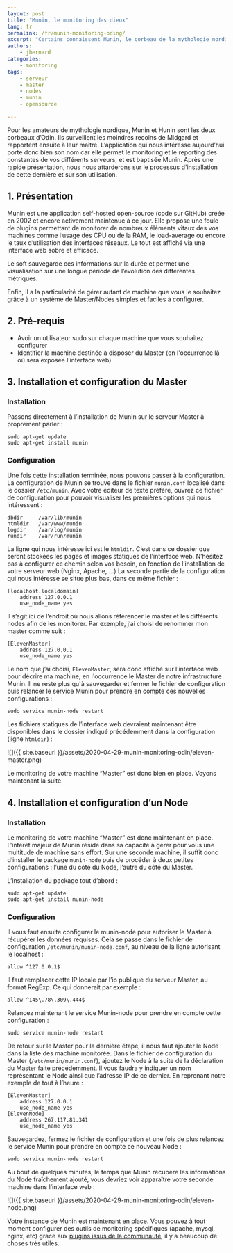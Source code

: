 ```yaml
---
layout: post
title: "Munin, le monitoring des dieux"
lang: fr
permalink: /fr/munin-monitoring-oding/
excerpt: "Certains connaissent Munin, le corbeau de la mythologie nordique. C'est en l'occurrence un lointain cousin que vous allez découvrir dans cet article : L'outil de monitoring Munin."
authors:
    - jbernard
categories:
    - monitoring
tags:
    - serveur
    - master
    - nodes
    - munin
    - opensource

---
```


Pour les amateurs de mythologie nordique, Munin et Hunin sont les deux corbeaux d’Odin. Ils surveillent les moindres recoins de Midgard et rapportent ensuite à leur maître. L’application qui nous intéresse aujourd’hui porte donc bien son nom car elle permet le monitoring et le reporting des constantes de vos différents serveurs, et est baptisée Munin.
Après une rapide présentation, nous nous attarderons sur le processus d'installation de cette dernière et sur son utilisation.


## 1. Présentation

Munin est une application self-hosted open-source (code sur GitHub) créée en 2002 et encore activement maintenue à ce jour. Elle propose une foule de plugins permettant de monitorer de nombreux éléments vitaux des vos machines comme l’usage des CPU ou de la RAM, le load-average ou encore le taux d’utilisation des interfaces réseaux. Le tout est affiché via une interface web sobre et efficace.

Le soft sauvegarde ces informations sur la durée et permet une visualisation sur une longue période de l’évolution des différentes métriques.

Enfin, il a la particularité de gérer autant de machine que vous le souhaitez grâce à un système de Master/Nodes simples et faciles à configurer.

## 2. Pré-requis

- Avoir un utilisateur sudo sur chaque machine que vous souhaitez configurer
- Identifier la machine destinée à disposer du Master (en l'occurrence là où sera exposée l’interface web)

## 3. Installation et configuration du Master

### Installation
Passons directement à l’installation de Munin sur le serveur Master à proprement parler :

```
sudo apt-get update
sudo apt-get install munin
```

### Configuration
Une fois cette installation terminée, nous pouvons passer à la configuration.
La configuration de Munin se trouve dans le fichier `munin.conf` localisé dans le dossier `/etc/munin`. Avec votre éditeur de texte préféré, ouvrez ce fichier de configuration pour pouvoir visualiser les premières options qui nous intéressent :

```
dbdir     /var/lib/munin
htmldir   /var/www/munin
logdir    /var/log/munin
rundir    /var/run/munin
```

La ligne qui nous intéresse ici est le `htmldir`. C’est dans ce dossier que seront stockées les pages et images statiques de l’interface web. N’hésitez pas à configurer ce chemin selon vos besoin, en fonction de l’installation de votre serveur web (Nginx, Apache, …)
La seconde partie de la configuration qui nous intéresse se situe plus bas, dans ce même fichier :
```
[localhost.localdomain]
    address 127.0.0.1
    use_node_name yes
```

Il s’agit ici de l’endroit où nous allons référencer le master et les différents nodes afin de les monitorer. Par exemple, j’ai choisi de renommer mon master comme suit :

```
[ElevenMaster]
    address 127.0.0.1
    use_node_name yes
```

Le nom que j’ai choisi, `ElevenMaster`, sera donc affiché sur l’interface web pour décrire ma machine, en l'occurrence le Master de notre infrastructure Munin.
Il ne reste plus qu'à sauvegarder et fermer le fichier de configuration puis relancer le service Munin pour prendre en compte ces nouvelles configurations :

```
sudo service munin-node restart
```

Les fichiers statiques de l’interface web devraient maintenant être disponibles dans le dossier indiqué précédemment dans la configuration (ligne `htmldir`) :

![]({{ site.baseurl }}/assets/2020-04-29-munin-monitoring-odin/eleven-master.png)

Le monitoring de votre machine “Master” est donc bien en place. Voyons maintenant la suite.

## 4. Installation et configuration d’un Node

### Installation

Le monitoring de votre machine “Master” est donc maintenant en place.
L'intérêt majeur de Munin réside dans sa capacité à gérer pour vous une multitude de machine sans effort. Sur une seconde machine, il suffit donc d’installer le package `munin-node` puis de procéder à deux petites configurations : l’une du côté du Node, l’autre du côté du Master.

L’installation du package tout d’abord :

```
sudo apt-get update
sudo apt-get install munin-node
```


### Configuration

Il vous faut ensuite configurer le munin-node pour autoriser le Master à récupérer les données requises. Cela se passe dans le fichier de configuration `/etc/munin/munin-node.conf`, au niveau de la ligne autorisant le localhost :
```
allow ^127.0.0.1$
```

Il faut remplacer cette IP locale par l’ip publique du serveur Master, au format RegExp. Ce qui donnerait par exemple :

```
allow ^145\.78\.309\.444$
```

Relancez maintenant le service Munin-node pour prendre en compte cette configuration :

```
sudo service munin-node restart
```

De retour sur le Master pour la dernière étape, il nous faut ajouter le Node dans la liste des machine monitorée. Dans le fichier de configuration du Master (`/etc/munin/munin.conf`), ajoutez le Node à la suite de la déclaration du Master faite précédemment. Il vous faudra y indiquer un nom représentant le Node ainsi que l’adresse IP de ce dernier. En reprenant notre exemple de tout à l’heure :

```
[ElevenMaster]
    address 127.0.0.1
    use_node_name yes
[ElevenNode]
    address 267.117.81.341
    use_node_name yes
```

Sauvegardez, fermez le fichier de configuration et une fois de plus relancez le service Munin pour prendre en compte ce nouveau Node :

```
sudo service munin-node restart
```

Au bout de quelques minutes, le temps que Munin récupère les informations du Node fraîchement ajouté, vous devriez voir apparaître votre seconde machine dans l’interface web :

![]({{ site.baseurl }}/assets/2020-04-29-munin-monitoring-odin/eleven-node.png)

Votre instance de Munin est maintenant en place. Vous pouvez à tout moment configurer des outils de monitoring spécifiques (apache, mysql, nginx, etc) grace aux [plugins issus de la communauté](http://gallery.munin-monitoring.org/), il y a beaucoup de choses très utiles.
